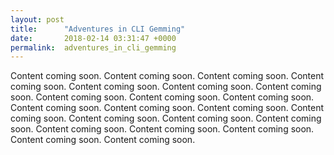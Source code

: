 ```yaml
---
layout: post
title:      "Adventures in CLI Gemming"
date:       2018-02-14 03:31:47 +0000
permalink:  adventures_in_cli_gemming
---
```



Content coming soon.
Content coming soon.
Content coming soon.
Content coming soon.
Content coming soon.
Content coming soon.
Content coming soon.
Content coming soon.
Content coming soon.
Content coming soon.
Content coming soon.
Content coming soon.
Content coming soon.
Content coming soon.
Content coming soon.
Content coming soon.
Content coming soon.
Content coming soon.
Content coming soon.
Content coming soon.
Content coming soon.
Content coming soon.
